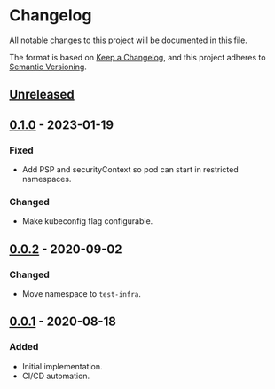# Changelog

All notable changes to this project will be documented in this file.

The format is based on [Keep a Changelog](https://keepachangelog.com/en/1.0.0/),
and this project adheres to [Semantic Versioning](https://semver.org/spec/v2.0.0.html).



## [Unreleased]

## [0.1.0] - 2023-01-19

### Fixed

- Add PSP and securityContext so pod can start in restricted namespaces.

### Changed

- Make kubeconfig flag configurable.

## [0.0.2] - 2020-09-02

### Changed

- Move namespace to `test-infra`.

## [0.0.1] - 2020-08-18

### Added

- Initial implementation.
- CI/CD automation.


[Unreleased]: https://github.com/giantswarm/prow-log-aggregator/compare/v0.1.0...HEAD
[0.1.0]: https://github.com/giantswarm/prow-log-aggregator/compare/v0.0.2...v0.1.0
[0.0.2]: https://github.com/giantswarm/prow-log-aggregator/compare/v0.0.1...v0.0.2
[0.0.1]: https://github.com/giantswarm/prow-log-aggregator/releases/tag/v0.0.1
